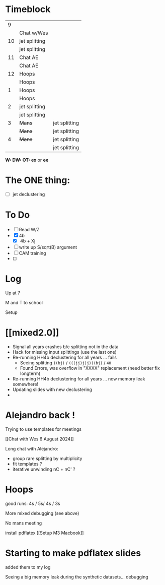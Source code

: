 # Timeblock

|     |               |               |
| --- | ------------- | ------------- |
| 9   |               |               |
|     | Chat w/Wes    |               |
| 10  | jet splitting |               |
|     | jet splitting |               |
| 11  | Chat AE       |               |
|     | Chat AE       |               |
| 12  | Hoops         |               |
|     | Hoops         |               |
| 1   | Hoops         |               |
|     | Hoops         |               |
| 2   | jet splitting |               |
|     | jet splitting |               |
| 3   | ~~Mans~~      | jet splitting |
|     | ~~Mans~~      | jet splitting |
| 4   | ~~Mans~~      | jet splitting |
|     |               | jet splitting |

**W:**
**DW:**
**OT:**
**ex** or **~~ex~~**

# The ONE thing: 
- [ ] jet declustering


# To Do
- [ ] Read W/Z
- [x] 4b
	 - [x] 4b + Xj
- [ ] write up S/sqrt(B) argument
- [ ] CAM training
- [ ] 


# Log

Up at 7

M and T to school

Setup

# [[mixed2.0]]
- Signal all years crashes b/c splitting not in the data
- Hack for missing input splittings (use the last one)
- Re-running HH4b declustering for all years ... fails
	- Seeing splitting `((bj)`  /  `(((jj)j)j)((bj)` / `40`
	- Found Errors, was overflow in "XXXX" replacement (need better fix longterm)
- Re-running HH4b declustering for all years ...  now memory leak somewhere!
- Updating slides with new declustering
- 

# Alejandro back ! 

Trying to use templates for meetings

[[Chat with Wes 6 August 2024]]

Long chat with Alejandro:
- group rare splitting by multiplicity
- fit templates ? 
- iterative unwinding  nC + nC' ?

# Hoops
good runs: 4s / 5s/ 4s / 3s

More mixed debugging (see above)

No mans meeting

install pdflatex [[Setup M3 Macbook]]

# Starting to make pdflatex slides 
added them to my log

Seeing a big memory leak during the synthetic datasets... debugging





